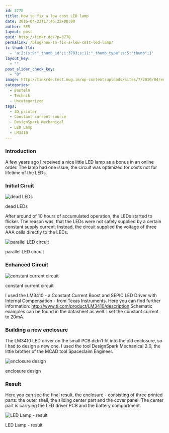 ```yaml
---
id: 3778
title: How to fix a low cost LED lamp
date: 2016-04-23T17:46:22+00:00
author: SES
layout: post
guid: http://tinkr.de/?p=3778
permalink: /blog/how-to-fix-a-low-cost-led-lamp/
tc-thumb-fld:
  - 'a:2:{s:9:"_thumb_id";i:3783;s:11:"_thumb_type";s:5:"thumb";}'
layout_key:
  - ""
post_slider_check_key:
  - "0"
image: http://tinkrde.test.mug.im/wp-content/uploads/sites/7/2016/04/enclosure.jpg
categories:
  - Basteln
  - Technik
  - Uncategorized
tags:
  - 3D printer
  - Constant current source
  - DesignSpark Mechanical
  - LED Lamp
  - LM3410
---
```

### Introduction

A few years ago I received a nice little LED lamp as a bonus in an online order. The lamp had one issue, the circuit was optimized for costs not for lifetime of the LEDs.

### Initial Ciruit

<div id="attachment_3789" style="width: 616px" >
  <img aria-describedby="caption-attachment-3789" loading="lazy" src="/assets/2016/04/dead_leds.jpg" alt="dead LEDs"    srcset="/assets/2016/04/dead_leds.jpg 606w, /assets/2016/04/dead_leds-300x190.jpg 300w" sizes="(max-width: 606px) 100vw, 606px" />

  <p id="caption-attachment-3789" >
    dead LEDs
  </p>
</div>


After around of 10 hours of accumulated operation, the LEDs started to flicker. The reason was, that the LEDs were not safely supplied by a certain constant supply current. Instead, the circuit supplied the voltage of three AAA cells directly to the LEDs.


<div id="attachment_3781" style="width: 616px" >
  <img aria-describedby="caption-attachment-3781" loading="lazy" src="/assets/2016/04/circuit_led_parallel.jpg" alt="parallel LED circuit"    srcset="/assets/2016/04/circuit_led_parallel.jpg 606w, /assets/2016/04/circuit_led_parallel-300x109.jpg 300w" sizes="(max-width: 606px) 100vw, 606px" />

  <p id="caption-attachment-3781" >
    parallel LED circuit
  </p>
</div>

### Enhanced Circuit

<div id="attachment_3787" style="width: 301px" >
  <img aria-describedby="caption-attachment-3787" loading="lazy" src="/assets/2016/04/circuit_led_current.jpg" alt="constant current circuit"    srcset="/assets/2016/04/circuit_led_current.jpg 291w, /assets/2016/04/circuit_led_current-153x300.jpg 153w" sizes="(max-width: 291px) 100vw, 291px" />

  <p id="caption-attachment-3787" >
    constant current circuit
  </p>
</div>


I used the LM3410 - a Constant Current Boost and SEPIC LED Driver with Internal Compensation - from Texas Instruments. Here you can find further information: <http://www.ti.com/product/LM3410/description>
Schematic examples can be found in the datasheet as well.
I set the constant current to 20mA.

### Building a new enclosure

The LM3410 LED driver on the small PCB didn&#8217;t fit into the old enclosure, so I had to design a new one. I used the tool DesignSpark Mechanical 2.0, the little brother of the MCAD tool Spaceclaim Engineer.


<div id="attachment_3783" style="width: 616px" >
  <img aria-describedby="caption-attachment-3783" loading="lazy" src="/assets/2016/04/enclosure.jpg" alt="enclosure design"    srcset="/assets/2016/04/enclosure.jpg 606w, /assets/2016/04/enclosure-300x214.jpg 300w" sizes="(max-width: 606px) 100vw, 606px" />

  <p id="caption-attachment-3783" >
    enclosure design
  </p>
</div>

### Result

Here you can see the final result, the enclosure - consisting of three printed parts: the outer shell, the sliding center part and the cover panel. The center part is carrying the LED driver PCB and the battery compartment.


<div id="attachment_3784" style="width: 616px" >
  <img aria-describedby="caption-attachment-3784" loading="lazy" src="/assets/2016/04/led_lamp-COLLAGE.jpg" alt="LED Lamp - result"    srcset="/assets/2016/04/led_lamp-COLLAGE.jpg 606w, /assets/2016/04/led_lamp-COLLAGE-150x150.jpg 150w, /assets/2016/04/led_lamp-COLLAGE-300x300.jpg 300w" sizes="(max-width: 606px) 100vw, 606px" />

  <p id="caption-attachment-3784" >
    LED Lamp - result
  </p>
</div>
